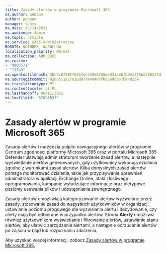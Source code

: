 ```yaml
---
title: Zasady alertów w programie Microsoft 365
ms.author: pebaum
author: pebaum
manager: scotv
ms.date: 05/14/2021
ms.audience: Admin
ms.topic: article
ms.service: o365-administration
ROBOTS: NOINDEX, NOFOLLOW
localization_priority: Normal
ms.collection: Adm_O365
ms.custom:
- "9006571"
- "11243"
ms.openlocfilehash: 4bbdc8f9817655fec260e6f85de831a85f89e13f56d559534df68f79c5bed9a2
ms.sourcegitcommit: 920051182781bd97ce4d4d6fbd268cb37b84d239
ms.translationtype: MT
ms.contentlocale: pl-PL
ms.lasthandoff: 08/11/2021
ms.locfileid: "57893637"
---
```

# <a name="alert-policies-in-microsoft-365"></a>Zasady alertów w programie Microsoft 365

Zasady alertów i narzędzia pulpitu nawigacyjnego alertów w programie Centrum zgodności platformy Microsoft 365 oraz w portalu Microsoft 365 Defender ułatwiają administratorom tworzenie zasad alertów, a następnie wyświetlanie alertów generowanych, gdy użytkownicy wykonują działania zgodne z warunkami zasad alertów. Kilka domyślnych zasad alertów pomaga monitorować działania, takie jak przypisywanie uprawnień administratora w aplikacji Exchange Online, ataki złośliwego oprogramowania, kampanie wyłudzujące informacje oraz nietypowe poziomy usuwania plików i udostępniania zewnętrznego.

Zasady alertów umożliwiają kategoryzowanie alertów wyzwolone przez zasady, stosowanie zasad do wszystkich użytkowników w organizacji, ustawianie poziomu progowego dla wyzwalania alertu i decydowanie, czy alerty mają być odbierane w przypadku alertów. Strona **Alerty** umożliwia również użytkownikom wyświetlanie i filtrowanie alertów, ustawianie stanu alertów, aby ułatwić zarządzanie alertami, a następnie odrzucanie alertów po zajściu w błąd lub rozpoznaniu zdarzenia.

Aby uzyskać więcej informacji, zobacz [Zasady alertów w programie Microsoft 365.](https://docs.microsoft.com/microsoft-365/compliance/alert-policies)
